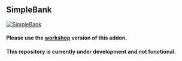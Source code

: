 ## SimpleBank

[![SimpleBank](http://i.imgur.com/HP2zB42.png)](http://steamcommunity.com/sharedfiles/filedetails/?id=853964777)

#### Please use the [workshop](http://steamcommunity.com/sharedfiles/filedetails/?id=853964777) version of this addon.
#### This repository is currently under development and not functional.